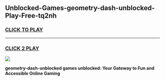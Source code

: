 
## Unblocked-Games-geometry-dash-unblocked-Play-Free-tq2nh
<h3>
<a href="https://premium76.site?title=geometry-dash-unblocked&ref=21A">CLICK TO PLAY</a></h3>
<hr>

<h3>
<a href="https://premium76.site?title=geometry-dash-unblocked&ref=21A">CLICK 2 PLAY</a>
  
</h3>

<a href="https://premium76.site?title=geometry-dash-unblocked&ref=21A"><img src="https://clearcache.store/games.png"></a>


**geometry-dash-unblocked games unblocked: Your Gateway to Fun and Accessible Online Gaming**
